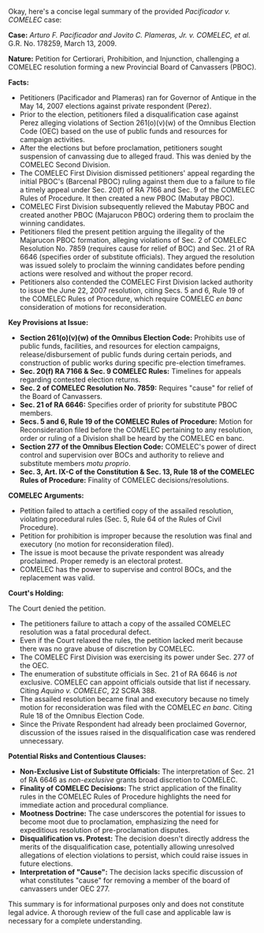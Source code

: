 Okay, here's a concise legal summary of the provided *Pacificador v. COMELEC* case:

**Case:** *Arturo F. Pacificador and Jovito C. Plameras, Jr. v. COMELEC, et al.* G.R. No. 178259, March 13, 2009.

**Nature:** Petition for Certiorari, Prohibition, and Injunction, challenging a COMELEC resolution forming a new Provincial Board of Canvassers (PBOC).

**Facts:**

*   Petitioners (Pacificador and Plameras) ran for Governor of Antique in the May 14, 2007 elections against private respondent (Perez).
*   Prior to the election, petitioners filed a disqualification case against Perez alleging violations of Section 261(o)(v)(w) of the Omnibus Election Code (OEC) based on the use of public funds and resources for campaign activities.
*   After the elections but before proclamation, petitioners sought suspension of canvassing due to alleged fraud. This was denied by the COMELEC Second Division.
*   The COMELEC First Division dismissed petitioners' appeal regarding the initial PBOC's (Barcenal PBOC) ruling against them due to a failure to file a timely appeal under Sec. 20(f) of RA 7166 and Sec. 9 of the COMELEC Rules of Procedure. It then created a new PBOC (Mabutay PBOC).
*   COMELEC First Division subsequently relieved the Mabutay PBOC and created another PBOC (Majarucon PBOC) ordering them to proclaim the winning candidates.
*   Petitioners filed the present petition arguing the illegality of the Majarucon PBOC formation, alleging violations of Sec. 2 of COMELEC Resolution No. 7859 (requires cause for relief of BOC) and Sec. 21 of RA 6646 (specifies order of substitute officials). They argued the resolution was issued solely to proclaim the winning candidates before pending actions were resolved and without the proper record.
*   Petitioners also contended the COMELEC First Division lacked authority to issue the June 22, 2007 resolution, citing Secs. 5 and 6, Rule 19 of the COMELEC Rules of Procedure, which require COMELEC *en banc* consideration of motions for reconsideration.

**Key Provisions at Issue:**

*   **Section 261(o)(v)(w) of the Omnibus Election Code:** Prohibits use of public funds, facilities, and resources for election campaigns, release/disbursement of public funds during certain periods, and construction of public works during specific pre-election timeframes.
*   **Sec. 20(f) RA 7166 & Sec. 9 COMELEC Rules:** Timelines for appeals regarding contested election returns.
*   **Sec. 2 of COMELEC Resolution No. 7859:** Requires "cause" for relief of the Board of Canvassers.
*   **Sec. 21 of RA 6646:** Specifies order of priority for substitute PBOC members.
*   **Secs. 5 and 6, Rule 19 of the COMELEC Rules of Procedure:** Motion for Reconsideration filed before the COMELEC pertaining to any resolution, order or ruling of a Division shall be heard by the COMELEC en banc.
*   **Section 277 of the Omnibus Election Code:** COMELEC's power of direct control and supervision over BOCs and authority to relieve and substitute members *motu proprio*.
*   **Sec. 3, Art. IX-C of the Constitution & Sec. 13, Rule 18 of the COMELEC Rules of Procedure:** Finality of COMELEC decisions/resolutions.

**COMELEC Arguments:**

*   Petition failed to attach a certified copy of the assailed resolution, violating procedural rules (Sec. 5, Rule 64 of the Rules of Civil Procedure).
*   Petition for prohibition is improper because the resolution was final and executory (no motion for reconsideration filed).
*   The issue is moot because the private respondent was already proclaimed. Proper remedy is an electoral protest.
*   COMELEC has the power to supervise and control BOCs, and the replacement was valid.

**Court's Holding:**

The Court denied the petition.

*   The petitioners failure to attach a copy of the assailed COMELEC resolution was a fatal procedural defect.
*   Even if the Court relaxed the rules, the petition lacked merit because there was no grave abuse of discretion by COMELEC.
*   The COMELEC First Division was exercising its power under Sec. 277 of the OEC.
*   The enumeration of substitute officials in Sec. 21 of RA 6646 is *not* exclusive. COMELEC can appoint officials outside that list if necessary. Citing *Aquino v. COMELEC*, 22 SCRA 388.
*   The assailed resolution became final and executory because no timely motion for reconsideration was filed with the COMELEC *en banc*. Citing Rule 18 of the Omnibus Election Code.
*   Since the Private Respondent had already been proclaimed Governor, discussion of the issues raised in the disqualification case was rendered unnecessary.

**Potential Risks and Contentious Clauses:**

*   **Non-Exclusive List of Substitute Officials:** The interpretation of Sec. 21 of RA 6646 as *non-exclusive* grants broad discretion to COMELEC.
*   **Finality of COMELEC Decisions:** The strict application of the finality rules in the COMELEC Rules of Procedure highlights the need for immediate action and procedural compliance.
*   **Mootness Doctrine:** The case underscores the potential for issues to become moot due to proclamation, emphasizing the need for expeditious resolution of pre-proclamation disputes.
*   **Disqualification vs. Protest:** The decision doesn't directly address the merits of the disqualification case, potentially allowing unresolved allegations of election violations to persist, which could raise issues in future elections.
*   **Interpretation of "Cause":** The decision lacks specific discussion of what constitutes "cause" for removing a member of the board of canvassers under OEC 277.

This summary is for informational purposes only and does not constitute legal advice. A thorough review of the full case and applicable law is necessary for a complete understanding.
